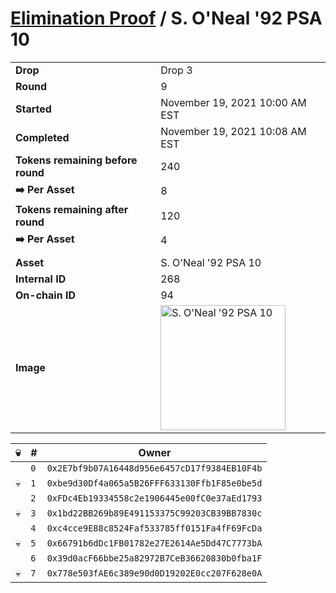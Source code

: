 # [Elimination Proof](./readme.md) / S. O&#039;Neal &#039;92 PSA 10

|||
|---|---|
| **Drop** | Drop 3 |
| **Round** | 9 |
| **Started** | November 19, 2021 10:00 AM EST |
| **Completed** | November 19, 2021 10:08 AM EST |
| **Tokens remaining before round** | 240 |
| **➡️ Per Asset** | 8 |
| **Tokens remaining after round** | 120 |
| **➡️ Per Asset** | 4 |
| | |
| **Asset** | S. O&#039;Neal &#039;92 PSA 10 |
| **Internal ID** | 268 |
| **On-chain ID** | 94 |
| **Image** | <img src="https://tcdn.blokpax.com/94d9199b-dc33-4f74-a0df-22f25e722f54/2ddf15665d98735e23228ab621e7e625aa81f647819dc8438ca3ad0d6f9f4d4c.jpg" height="200" alt="S. O&#039;Neal &#039;92 PSA 10" /> |


| 💀 | # | Owner |
| --- | --- | --- |
|  | `0` | `0x2E7bf9b07A16448d956e6457cD17f9384EB10F4b` |
| 💀 | `1` | `0xbe9d30Df4a065a5B26FFF633130Ffb1F85e0be5d` |
|  | `2` | `0xFDc4Eb19334558c2e1906445e00fC0e37aEd1793` |
| 💀 | `3` | `0x1bd22BB269b89E491153375C99203CB39BB7830c` |
|  | `4` | `0xc4cce9E88c8524Faf533785ff0151Fa4fF69FcDa` |
| 💀 | `5` | `0x66791b6dDc1FB01782e27E2614Ae5Dd47C7773bA` |
|  | `6` | `0x39d0acF66bbe25a82972B7CeB36620830b0fba1F` |
| 💀 | `7` | `0x778e503fAE6c389e90d0D19202E0cc207F628e0A` |
